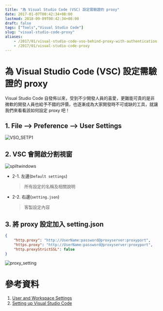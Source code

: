 ```yaml
---
title: "為 Visual Studio Code (VSC) 設定需驗證的 proxy"
date: 2017-01-07T00:42:34+08:00
lastmod: 2018-09-09T00:42:34+08:00
draft: false
tags: ["Tools","Visual Studio Code"]
slug: "visual-studio-code-proxy"
aliases:
    - /2017/01/visual-studio-code-vso-behind-proxy-with-authentication.html
    - /2017/01/visual-studio-code-proxy
---
```

# 為 Visual Studio Code (VSC) 設定需驗證的 proxy
Visual Studio Code 自發佈以來，受到不少開發人員的喜愛，更難能可貴的是非微軟的開發人員也給予不錯的評價，也逐漸成為大家開發時不可或缺的工具，就讓我們來看看該如何設定 proxy 吧！

## 1. File --> Preference --> User Settings

![VSO_SETP1](https://cloud.githubusercontent.com/assets/3851540/21706249/9ffee168-d400-11e6-98c5-4abf6158f73e.png)

## 2. VSC 會開啟分割視窗

![spiltwindows](https://cloud.githubusercontent.com/assets/3851540/21706248/9ffe9e2e-d400-11e6-9091-c56c63fcd404.png)

- 2-1. 左邊(`Default settings`) 

    > 所有設定的名稱及相關說明

- 2-2. 右邊(`setting.json`)

    > 客製設定內容   


## 3. 將 proxy 設定加入 setting.json

```json
{
    "http.proxy": "http://UserName:password@proxyserver:proxyport",
    "https.proxy": "http://UserName:password@proxyserver:proxyport",
    "http.proxyStrictSSL": false
}
```
![proxy_setting](https://cloud.githubusercontent.com/assets/3851540/21706250/a004e5ea-d400-11e6-8411-4b48447094e8.png)

# 參考資料
1. [User and Workspace Settings](https://code.visualstudio.com/Docs/customization/userandworkspace)
2. [Setting up Visual Studio Code](http://code.visualstudio.com/docs/setup/setup-overview)